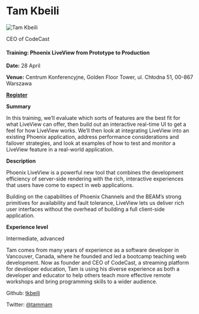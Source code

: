# Tam Kbeili

![Tam Kbeili](http://s3.amazonaws.com/esl-conf-stg/media/files/000/000/931/thumbnail/tam.jpg?1574094412)

CEO of CodeCast

#### Training: Phoenix LiveView from Prototype to Production

**Date:** 28 April

**Venue:** Centrum Konferencyjne, Golden Floor Tower, ul. Chłodna 51, 00-867 Warszawa

[**Register**](https://www.eventbrite.com/e/elixirconf-eu-2020-tickets-82221947057)

**Summary**

In this training, we’ll evaluate which sorts of features are the best fit for what LiveView can offer, then build out an interactive real-time UI to get a feel for how LiveView works. We’ll then look at integrating LiveView into an existing Phoenix application, address performance considerations and failover strategies, and look at examples of how to test and monitor a LiveView feature in a real-world application.

**Description**

Phoenix LiveView is a powerful new tool that combines the development efficiency of server-side rendering with the rich, interactive experiences that users have come to expect in web applications.

Building on the capabilities of Phoenix Channels and the BEAM’s strong primitives for availability and fault tolerance, LiveView lets us deliver rich user interfaces without the overhead of building a full client-side application.

**Experience level**

Intermediate, advanced

Tam comes from many years of experience as a software developer in Vancouver, Canada, where he founded and led a bootcamp teaching web development. Now as founder and CEO of CodeCast, a streaming platform for developer education, Tam is using his diverse experience as both a developer and educator to help others teach more effective remote workshops and bring programming skills to a wider audience.

Github: [tkbeili](https://github.com/tkbeili)

Twitter: [@tammam](https://twitter.com/tammam)


